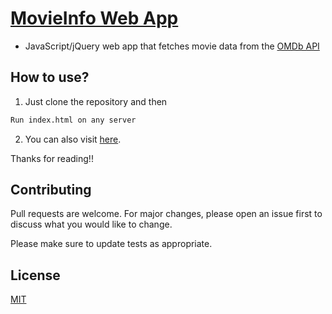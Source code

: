 # [MovieInfo Web App](https://arpitkekri.github.io/MovieInfo_JavaScript-jQuery/)

- JavaScript/jQuery web app that fetches movie data from the [OMDb API](http://www.omdbapi.com/)

## How to use?

1. Just clone the repository and then

```bash
Run index.html on any server
```

2. You can also visit [here](https://arpitkekri.github.io/MovieInfo_JavaScript-jQuery/).

Thanks for reading!!

## Contributing
Pull requests are welcome. For major changes, please open an issue first to discuss what you would like to change.

Please make sure to update tests as appropriate.

## License
[MIT](https://choosealicense.com/licenses/mit/)
